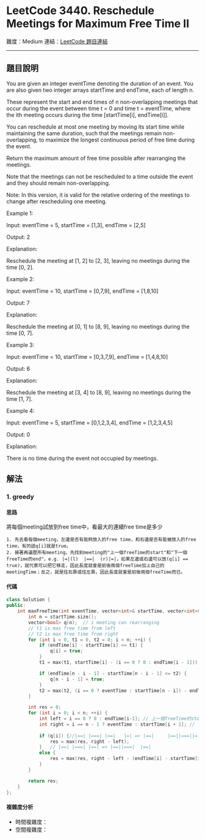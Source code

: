 # LeetCode 3440. Reschedule Meetings for Maximum Free Time II

難度：Medium
連結：[LeetCode 題目連結](https://leetcode.com/problems/reschedule-meetings-for-maximum-free-time-ii/description/)

---

## 題目說明
    
You are given an integer eventTime denoting the duration of an event. You are also given two integer arrays startTime and endTime, each of length n.

These represent the start and end times of n non-overlapping meetings that occur during the event between time t = 0 and time t = eventTime, where the ith meeting occurs during the time [startTime[i], endTime[i]].

You can reschedule at most one meeting by moving its start time while maintaining the same duration, such that the meetings remain non-overlapping, to maximize the longest continuous period of free time during the event.

Return the maximum amount of free time possible after rearranging the meetings.

Note that the meetings can not be rescheduled to a time outside the event and they should remain non-overlapping.

Note: In this version, it is valid for the relative ordering of the meetings to change after rescheduling one meeting.

 

Example 1:

Input: eventTime = 5, startTime = [1,3], endTime = [2,5]

Output: 2

Explanation:



Reschedule the meeting at [1, 2] to [2, 3], leaving no meetings during the time [0, 2].

Example 2:

Input: eventTime = 10, startTime = [0,7,9], endTime = [1,8,10]

Output: 7

Explanation:



Reschedule the meeting at [0, 1] to [8, 9], leaving no meetings during the time [0, 7].

Example 3:

Input: eventTime = 10, startTime = [0,3,7,9], endTime = [1,4,8,10]

Output: 6

Explanation:



Reschedule the meeting at [3, 4] to [8, 9], leaving no meetings during the time [1, 7].

Example 4:

Input: eventTime = 5, startTime = [0,1,2,3,4], endTime = [1,2,3,4,5]

Output: 0

Explanation:

There is no time during the event not occupied by meetings.

## 解法
### 1. greedy
#### 思路

將每個meeting試放到free time中，看最大的連續free time是多少

    1. 先去看每個meeting，左邊是否有能夠放入的free time，和右邊是否有能被放入的free time，有的話q[i]就是true。
    2. 接著再遍歷所有meeting，先找到meeting的"上一個freeTime的start"和"下一個freeTime的end"，e.g. |=|(l)  |==|  (r)|=|，如果左邊或右邊可以放(q[i] == true)，就代表可以把它移走，因此長度就會是前後兩個freeTime加上自己的meetingTime；反之，就是往右靠或往左靠，因此長度就會是前後兩個freeTime而已。

#### 代碼
```c++
class Solution {
public:
    int maxFreeTime(int eventTime, vector<int>& startTime, vector<int>& endTime) {
        int n = startTime.size();
        vector<bool> q(n);  // i meeting can rearranging
        // t1 is max free time from left
        // t2 is max free time from right
        for (int i = 0, t1 = 0, t2 = 0; i < n; ++i) {
            if (endTime[i] - startTime[i] <= t1) {
                q[i] = true;
            }
            t1 = max(t1, startTime[i] - (i == 0 ? 0 : endTime[i - 1]));

            if (endTime[n - i - 1] - startTime[n - i - 1] <= t2) {
                q[n - i - 1] = true;
            }
            t2 = max(t2, (i == 0 ? eventTime : startTime[n - i]) - endTime[n - i - 1]);
        }

        int res = 0;
        for (int i = 0; i < n; ++i) {
            int left = i == 0 ? 0 : endTime[i-1]; // 上一個freeTime的start
            int right = i == n - 1 ? eventTime : startTime[i + 1]; // 下一個freeTime的end
            
            if (q[i]) {//|==| |===| |==|   |=| => |==|     |==||===||=|
                res = max(res, right - left);
            }   // |==| |===| |==| => |==||===|  |==|
            else {
                res = max(res, right - left - (endTime[i] - startTime[i]));
            }
        }

        return res;
    }
};
```

#### 複雜度分析

- 時間複雜度：
- 空間複雜度：
